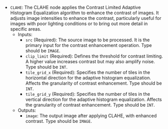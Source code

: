 - `CLAHE`: The CLAHE node applies the Contrast Limited Adaptive Histogram Equalization algorithm to enhance the contrast of images. It adjusts image intensities to enhance the contrast, particularly useful for images with poor lighting conditions or to bring out more detail in specific areas.
    - Inputs:
        - `src` (Required): The source image to be processed. It is the primary input for the contrast enhancement operation. Type should be `IMAGE`.
        - `clip_limit` (Required): Defines the threshold for contrast limiting. A higher value increases contrast but may also amplify noise. Type should be `INT`.
        - `tile_grid_x` (Required): Specifies the number of tiles in the horizontal direction for the adaptive histogram equalization. Affects the granularity of contrast enhancement. Type should be `INT`.
        - `tile_grid_y` (Required): Specifies the number of tiles in the vertical direction for the adaptive histogram equalization. Affects the granularity of contrast enhancement. Type should be `INT`.
    - Outputs:
        - `image`: The output image after applying CLAHE, with enhanced contrast. Type should be `IMAGE`.
